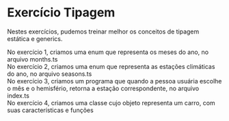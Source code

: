 # Exercício Tipagem

Nestes exercícios, pudemos treinar melhor os conceitos de tipagem estática e generics. <br>

No exercício 1, criamos uma enum que representa os meses do ano, no arquivo months.ts <br>
No exercício 2, criamos uma enum que representa as estações climáticas do ano, no arquivo seasons.ts <br>
No exercício 3, criamos um programa que quando a pessoa usuária escolhe o mês e o hemisfério, retorna a estação correspondente, no arquivo index.ts <br>
No exercício 4, criamos uma classe cujo objeto representa um carro, com suas características e funções 
